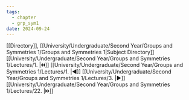```yaml
---
tags:
  - chapter
  - grp_sym1
date: 2024-09-24
---
```

[[Directory]], [[University/Undergraduate/Second Year/Groups and Symmetries 1/Groups and Symmetries 1|Subject Directory]]
[[University/Undergraduate/Second Year/Groups and Symmetries 1/Lectures/1. |🞀🞀]] [[University/Undergraduate/Second Year/Groups and Symmetries 1/Lectures/1. |◀]] [[University/Undergraduate/Second Year/Groups and Symmetries 1/Lectures/3. |▶]] [[University/Undergraduate/Second Year/Groups and Symmetries 1/Lectures/22. |🞂🞂]]
# 
## 
### 